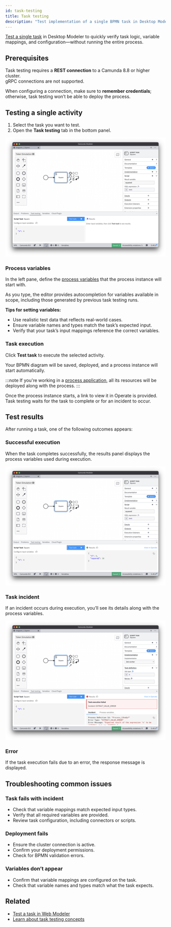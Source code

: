 ```yaml
---
id: task-testing
title: Task testing
description: "Test implementation of a single BPMN task in Desktop Modeler."
---
```


[Test a single task](../../concepts/task-testing.md) in Desktop Modeler to quickly verify task logic, variable mappings, and configuration—without running the entire process.

## Prerequisites

Task testing requires a **REST connection** to a Camunda 8.8 or higher cluster.  
gRPC connections are not supported.

When configuring a connection, make sure to **remember credentials**; otherwise, task testing won’t be able to deploy the process.

## Testing a single activity

1. Select the task you want to test.
2. Open the **Task testing** tab in the bottom panel.

![Testing tab](./img/task-testing/testing-tab.png)

### Process variables

In the left pane, define the [process variables](../../concepts/variables.md) that the process instance will start with.

As you type, the editor provides autocompletion for variables available in scope, including those generated by previous task testing runs.

**Tips for setting variables:**

- Use realistic test data that reflects real-world cases.
- Ensure variable names and types match the task’s expected input.
- Verify that your task’s input mappings reference the correct variables.

### Task execution

Click **Test task** to execute the selected activity.

Your BPMN diagram will be saved, deployed, and a process instance will start automatically.

:::note
If you're working in a [process application](./process-applications.md), all its resources will be deployed along with the process.
:::

Once the process instance starts, a link to view it in Operate is provided.  
Task testing waits for the task to complete or for an incident to occur.

## Test results

After running a task, one of the following outcomes appears:

### Successful execution

When the task completes successfully, the results panel displays the process variables used during execution.

![Testing success](./img/task-testing/testing-success.png)

### Task incident

If an incident occurs during execution, you’ll see its details along with the process variables.

![Testing incident](./img/task-testing/testing-incident.png)

### Error

If the task execution fails due to an error, the response message is displayed.

## Troubleshooting common issues

### Task fails with incident

- Check that variable mappings match expected input types.
- Verify that all required variables are provided.
- Review task configuration, including connectors or scripts.

### Deployment fails

- Ensure the cluster connection is active.
- Confirm your deployment permissions.
- Check for BPMN validation errors.

### Variables don’t appear

- Confirm that variable mappings are configured on the task.
- Check that variable names and types match what the task expects.

## Related

- [Test a task in Web Modeler](/components/modeler/web-modeler/task-testing.md)
- [Learn about task testing concepts](../../concepts/task-testing.md)
